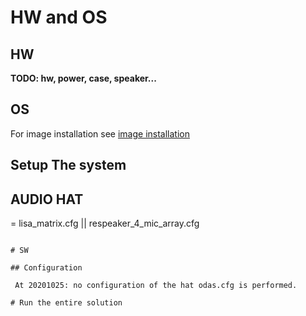 # HW and OS

## HW
**TODO: hw, power, case, speaker...**

## OS

For image installation see [image installation](https://github.com/lawrence-iviani/lisa/blob/main/embedded/image.md)



## Setup The system



## AUDIO HAT 
= lisa_matrix.cfg || respeaker_4_mic_array.cfg
```

# SW

## Configuration

 At 20201025: no configuration of the hat odas.cfg is performed.

# Run the entire solution
